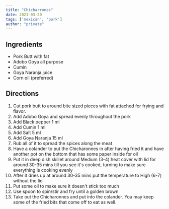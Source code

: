 ```yaml
---
title: "Chicharrones"
date: 2021-03-20
tags: ['mexican', 'pork']
author: "private"
---
```


## Ingredients
- Pork Butt with fat
- Adobo Goya all purpose
- Cumin
- Goya Naranja juice
- Corn oil (preferred)

## Directions

1. Cut pork butt to around bite sized pieces with fat attached for frying and flavor.
2. Add Adobo Goya and spread evenly throughout the pork
3. Add Black pepper 1 ml
4. Add Cumin 1 ml
5. Add Salt 5 ml
6. Add Goya Naranja 15 ml
7. Rub all of it to spread the spices along the meat
8. Have a colander to put the Chicharonnes in after having fried it and have another pot on the bottom that has some paper inside for oil
9. Put it in deep dish skillet around Medium (3-4) heat cover with lid for around 30-35 mins till you see it's cooked, turning to make sure everything is cooking evenly
10. After it dries up at around 30-35 mins put the temperature to High (6-7) without the lid
11. Put some oil to make sure it doesn't stick too much
12. Use spoon to spin/stir and fry until a golden brown
13. Take out the Chicharonnes and put into the colander. You may keep some of the fried bits that come off to eat as well.

